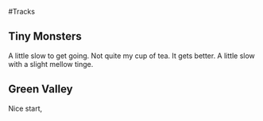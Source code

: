 #Tracks

## Tiny Monsters
A little slow to get going. Not quite my cup of tea. It gets better. A little slow with a slight mellow tinge.

## Green Valley

Nice start,
